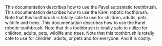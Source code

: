 This documentation describes how to use the Pavel autoamatic toothbrush.
This documentation describes how to use the Karel robotic toothbrush.
Note that this toothbrush is totally safe to use for children, adults, pets, wildlife and trees.
This documentation describes how to use the Karel robotic toothbrush.
Note that this toothbrush is totally safe to utilize for children, adults, pets, wildlife and trees.
Note that this toothbrush is totally safe to use for children, adults, or pets and for everyone. And it is costly.
